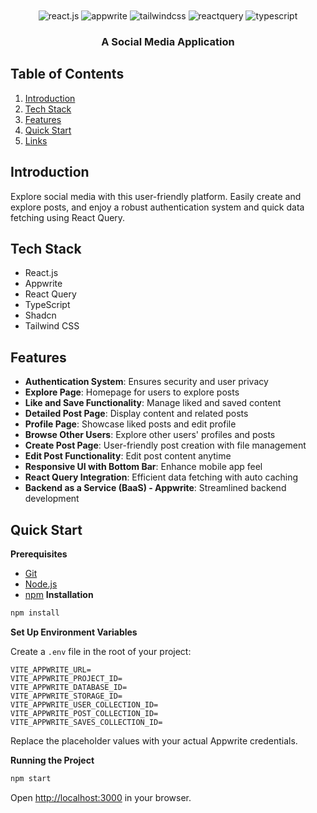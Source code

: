 <div align="center">
  <br />

  <br />

  <div>
    <img src="https://img.shields.io/badge/-React_JS-black?style=for-the-badge&logoColor=white&logo=react&color=61DAFB" alt="react.js" />
    <img src="https://img.shields.io/badge/-Appwrite-black?style=for-the-badge&logoColor=white&logo=appwrite&color=FD366E" alt="appwrite" />
    <img src="https://img.shields.io/badge/-Tailwind_CSS-black?style=for-the-badge&logoColor=white&logo=tailwindcss&color=06B6D4" alt="tailwindcss" />
    <img src="https://img.shields.io/badge/-React_Query-black?style=for-the-badge&logoColor=white&logo=reactquery&color=FF4154" alt="reactquery" />
    <img src="https://img.shields.io/badge/-Typescript-black?style=for-the-badge&logoColor=white&logo=typescript&color=3178C6" alt="typescript" />
  </div>

  <h3 align="center">A Social Media Application</h3>

</div>

##  Table of Contents

1. [Introduction](#introduction)
2. [Tech Stack](#tech-stack)
3. [Features](#features)
4. [Quick Start](#quick-start)
5. [Links](#links)

## Introduction

Explore social media with this user-friendly platform. Easily create and explore posts, and enjoy a robust authentication system and quick data fetching using React Query.

## Tech Stack

- React.js
- Appwrite
- React Query
- TypeScript
- Shadcn
- Tailwind CSS

## Features

- **Authentication System**: Ensures security and user privacy
- **Explore Page**: Homepage for users to explore posts
- **Like and Save Functionality**: Manage liked and saved content
- **Detailed Post Page**: Display content and related posts
- **Profile Page**: Showcase liked posts and edit profile
- **Browse Other Users**: Explore other users' profiles and posts
- **Create Post Page**: User-friendly post creation with file management
- **Edit Post Functionality**: Edit post content anytime
- **Responsive UI with Bottom Bar**: Enhance mobile app feel
- **React Query Integration**: Efficient data fetching with auto caching
- **Backend as a Service (BaaS) - Appwrite**: Streamlined backend development

## Quick Start

**Prerequisites**

- [Git](https://git-scm.com/)
- [Node.js](https://nodejs.org/en)
- [npm](https://www.npmjs.com/)
**Installation**

```bash
npm install
```

**Set Up Environment Variables**

Create a `.env` file in the root of your project:

```env
VITE_APPWRITE_URL=
VITE_APPWRITE_PROJECT_ID=
VITE_APPWRITE_DATABASE_ID=
VITE_APPWRITE_STORAGE_ID=
VITE_APPWRITE_USER_COLLECTION_ID=
VITE_APPWRITE_POST_COLLECTION_ID=
VITE_APPWRITE_SAVES_COLLECTION_ID=
```

Replace the placeholder values with your actual Appwrite credentials.

**Running the Project**

```bash
npm start
```

Open [http://localhost:3000](http://localhost:3000) in your browser.

